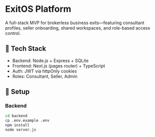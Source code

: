# ExitOS Platform

A full-stack MVP for brokerless business exits—featuring consultant profiles, seller onboarding, shared workspaces, and role-based access control.

## 🔧 Tech Stack
- Backend: Node.js + Express + SQLite
- Frontend: Next.js (pages router) + TypeScript
- Auth: JWT via httpOnly cookies
- Roles: Consultant, Seller, Admin

## 🚀 Setup

### Backend
```bash
cd backend
cp .env.example .env
npm install
node server.js
